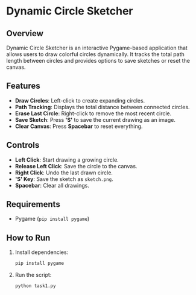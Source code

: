 # Dynamic Circle Sketcher  

## Overview  
Dynamic Circle Sketcher is an interactive Pygame-based application that allows users to draw colorful circles dynamically. It tracks the total path length between circles and provides options to save sketches or reset the canvas.  

## Features  
- **Draw Circles**: Left-click to create expanding circles.  
- **Path Tracking**: Displays the total distance between connected circles.  
- **Erase Last Circle**: Right-click to remove the most recent circle.  
- **Save Sketch**: Press **'S'** to save the current drawing as an image.  
- **Clear Canvas**: Press **Spacebar** to reset everything.  

## Controls  
- **Left Click**: Start drawing a growing circle.  
- **Release Left Click**: Save the circle to the canvas.  
- **Right Click**: Undo the last drawn circle.  
- **'S' Key**: Save the sketch as `sketch.png`.  
- **Spacebar**: Clear all drawings.  

## Requirements   
- Pygame (`pip install pygame`)  

## How to Run  
1. Install dependencies:  
   ```sh
   pip install pygame
   ```  
2. Run the script:  
   ```sh
   python task1.py
   ```

